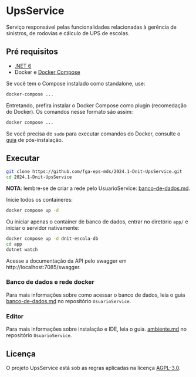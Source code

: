 # UpsService

Serviço responsável pelas funcionalidades relacionadas à 
gerência de sinistros, de rodovias e cálculo de UPS de escolas.

## Pré requisitos

- [.NET 6](https://dotnet.microsoft.com/en-us/download/dotnet/6.0)
- Docker e [Docker Compose](https://docs.docker.com/compose/install/)

Se você tem o Compose instalado como standalone, use:

```sh
docker-compose ...
```

Entretando, prefira instalar o Docker Compose como plugin (recomedação do 
Docker). Os comandos nesse formato são assim:

```sh
docker compose ...
```

Se você precisa de `sudo` para executar comandos do Docker, consulte o 
[guia](https://docs.docker.com/engine/install/linux-postinstall/) de pós-instalação.

## Executar

```sh
git clone https://github.com/fga-eps-mds/2024.1-Dnit-UpsService.git
cd 2024.1-Dnit-UpsService
```

**NOTA**: lembre-se de criar a rede pelo UsuarioService: [banco-de-dados.md](https://github.com/fga-eps-mds/2023.2-Dnit-UsuarioService/blob/main/docs/banco-de-dados.md).

Inicie todos os containeres:

```sh
docker compose up -d
```

Ou iniciar apenas o container de banco de dados, entrar no diretório `app/` 
e iniciar o servidor nativamente:

```sh
docker compose up -d dnit-escola-db
cd app
dotnet watch
```

Acesse a documentação da API pelo swagger em http://localhost:7085/swagger.

### Banco de dados e rede docker

Para mais informações sobre como acessar o banco de dados, leia o guia 
[banco-de-dados.md](https://github.com/fga-eps-mds/2023.2-Dnit-UsuarioService/blob/main/docs/banco-de-dados.md)
no repositório `UsuarioService`.

### Editor

Para mais informações sobre instalação e IDE, leia o guia.
[ambiente.md](https://github.com/fga-eps-mds/2023.2-Dnit-UsuarioService/blob/main/docs/ambiente.md)
no repositório `UsuarioService`.

## Licença

O projeto UpsService está sob as regras aplicadas na licença 
[AGPL-3.0](https://github.com/fga-eps-mds/2023.2-Dnit-UpsService/blob/main/LICENSE).
